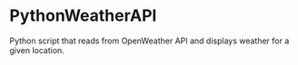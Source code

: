 # PythonWeatherAPI
Python script that reads from OpenWeather API and displays weather for a given location.
